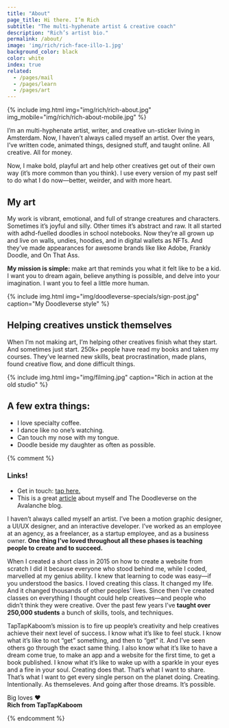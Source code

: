 ```yaml
---
title: "About"
page_title: Hi there. I’m Rich
subtitle: "The multi-hyphenate artist & creative coach"
description: "Rich’s artist bio."
permalink: /about/
image: 'img/rich/rich-face-illo-1.jpg'
background_color: black
color: white
index: true
related:
  - /pages/mail
  - /pages/learn
  - /pages/art
---
```


{% include img.html img="img/rich/rich-about.jpg" img_mobile="img/rich/rich-about-mobile.jpg" %}

I’m an multi-hyphenate artist, writer, and creative un-sticker living in Amsterdam. Now, I haven’t always called myself an artist. Over the years, I’ve written code, animated things, designed stuff, and taught online. All creative. All for money.

Now, I make bold, playful art and help other creatives get out of their own way (it’s more common than you think). I use every version of my past self to do what I do now—better, weirder, and with more heart.

## My art

My work is vibrant, emotional, and full of strange creatures and characters. Sometimes it’s joyful and silly. Other times it’s abstract and raw. It all started with adhd-fuelled doodles in school notebooks. Now they’re all grown up and live on walls, undies, hoodies, and in digital wallets as NFTs. And they’ve made appearances for awesome brands like like Adobe, Frankly Doodle, and On That Ass.

**My mission is simple:** make art that reminds you what it felt like to be a kid. I want you to dream again, believe anything is possible, and delve into your imagination. I want you to feel a little more human.

{% include img.html img="img/doodleverse-specials/sign-post.jpg" caption="My Doodleverse style" %}

## Helping creatives unstick themselves

When I’m not making art, I’m helping other creatives finish what they start. And sometimes just start. 250k+ people have read my books and taken my courses. They’ve learned new skills, beat procrastination, made plans, found creative flow, and done difficult things.

{% include img.html img="img/filming.jpg" caption="Rich in action at the old studio" %}

## A few extra things:

- I love specialty coffee.
- I dance like no one’s watching.
- Can touch my nose with my tongue.
- Doodle beside my daughter as often as possible.

{% comment %}

### Links!
- Get in touch: <a href="{% link pages/contact.md %}">tap here.</a>
- This is a great [article](https://medium.com/avalancheavax/artist-spotlight-tap-tap-kabooms-vast-nft-doodleverse-d9e2c52bd3a7) about myself and The Doodleverse on the Avalanche blog.

I haven’t always called myself an artist. I’ve been a motion graphic designer, a UI/UX designer, and an interactive developer. I’ve worked as an employee at an agency, as a freelancer, as a startup employee, and as a business owner. **One thing I’ve loved throughout all these phases is teaching people to create and to succeed.**

When I created a short class in 2015 on how to create a website from scratch I did it because everyone who stood behind me, while I coded, marvelled at my genius ability. I knew that learning to code was easy—if you understood the basics. I loved creating this class. It changed my life. And it changed thousands of other peoples’ lives. Since then I’ve created classes on everything I thought could help creatives—and people who didn’t think they were creative. Over the past few years I’ve **taught over 250,000 students** a bunch of skills, tools, and techniques.

TapTapKaboom’s mission is to fire up people’s creativity and help creatives achieve their next level of success. I know what it’s like to feel stuck. I know what it’s like to not “get” something, and then to “get” it. And I’ve seen others go through the exact same thing. I also know what it’s like to have a dream come true, to make an app and a website for the first time, to get a book published. I know what it’s like to wake up with a sparkle in your eyes and a fire in your soul. Creating does that. That’s what I want to share. That’s what I want to get every single person on the planet doing. Creating. Intentionally. As themseleves. And going after those dreams. It’s possible.

Big loves ❤️  
**Rich from TapTapKaboom**

{% endcomment %}